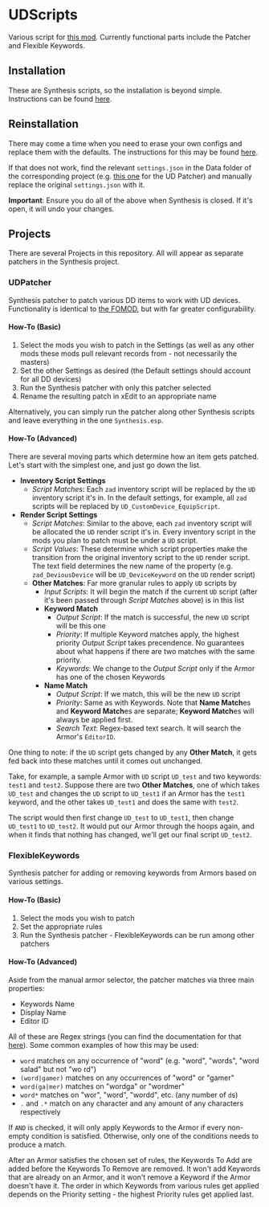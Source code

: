 # UDScripts

Various script for [this mod](https://github.com/IHateMyKite/UnforgivingDevices). Currently functional parts include the Patcher and Flexible Keywords.

## Installation

These are Synthesis scripts, so the installation is beyond simple. Instructions can be found [here](https://github.com/Mutagen-Modding/Synthesis/wiki/Installation).

## Reinstallation

There may come a time when you need to erase your own configs and replace them with the defaults. The instructions for this may be found [here](https://github.com/Mutagen-Modding/Synthesis/wiki/Installation).

If that does not work, find the relevant `settings.json` in the Data folder of the corresponding project (e.g. [this one](https://github.com/Gamerooni/UDScripts/blob/master/UDPatcher/Data/settings.json) for the UD Patcher) and manually replace the original `settings.json` with it.

**Important**: Ensure you do all of the above when Synthesis is closed. If it's open, it will undo your changes.

## Projects

There are several Projects in this repository. All will appear as separate patchers in the Synthesis project.

### UDPatcher

Synthesis patcher to patch various DD items to work with UD devices. Functionality is identical to [the FOMOD](https://github.com/IHateMyKite/UnforgivingDevices_FOMOD/tree/main), but with far greater configurability.

#### How-To (Basic)

1. Select the mods you wish to patch in the Settings (as well as any other mods these mods pull relevant records from - not necessarily the masters)
1. Set the other Settings as desired (the Default settings should account for all DD devices)
1. Run the Synthesis patcher with only this patcher selected
1. Rename the resulting patch in xEdit to an appropriate name

Alternatively, you can simply run the patcher along other Synthesis scripts and leave everything in the one `Synthesis.esp`.

#### How-To (Advanced)

There are several moving parts which determine how an item gets patched. Let's start with the simplest one, and just go down the list.

 - **Inventory Script Settings**
	- *Script Matches*: Each `zad` inventory script will be replaced by the `UD` inventory script it's in. In the default settings, for example, all `zad` scripts will be replaced by `UD_CustomDevice_EquipScript`.
- **Render Script Settings**
	- *Script Matches*: Similar to the above, each `zad` inventory script will be allocated the `UD` render script it's in. Every inventory script in the mods you plan to patch must be under a `UD` script.
	- *Script Values*: These determine which script properties make the transition from the original inventory script to the `UD` render script. The text field determines the new name of the property (e.g. `zad_DeviousDevice` will be `UD_DeviceKeyword` on the `UD` render script)
	- **Other Matches**: Far more granular rules to apply `UD` scripts by
		- *Input Scripts*: It will begin the match if the current `UD` script (after it's been passed through *Script Matches* above) is in this list
		- **Keyword Match**
			- *Output Script*: If the match is successful, the new `UD` script will be this one
			- *Priority*: If multiple Keyword matches apply, the highest priority *Output Script* takes precendence. No guarantees about what happens if there are two matches with the same priority.
			- *Keywords*: We change to the *Output Script* only if the Armor has one of the chosen Keywords
		- **Name Match**
			- *Output Script*: If we match, this will be the new `UD` script
			- *Priority*: Same as with Keywords. Note that **Name Match**es and **Keyword Match**es are separate; **Keyword Match**es will always be applied first.
			- *Search Text*: Regex-based text search. It will search the Armor's `EditorID`.
 
One thing to note: if the `UD` script gets changed by any **Other Match**, it gets fed back into these matches until it comes out unchanged.

Take, for example, a sample Armor with `UD` script `UD_test` and two keywords: `test1` and `test2`. Suppose there are two **Other Matches**, one of which takes `UD_test` and changes the `UD` script to `UD_test1` if an Armor has the `test1` keyword, and the other takes `UD_test1` and does the same with `test2`.

The script would then first change `UD_test` to `UD_test1`, then change `UD_test1` to `UD_test2`. It would put our Armor through the hoops again, and when it finds that nothing has changed, we'll get our final script `UD_test2`.

### FlexibleKeywords

Synthesis patcher for adding or removing keywords from Armors based on various settings.

#### How-To (Basic)

1. Select the mods you wish to patch
1. Set the appropriate rules
1. Run the Synthesis patcher - FlexibleKeywords can be run among other patchers

#### How-To (Advanced)

Aside from the manual armor selector, the patcher matches via three main properties:

 - Keywords Name
- Display Name
- Editor ID

All of these are Regex strings (you can find the documentation for that [here](https://learn.microsoft.com/en-us/dotnet/standard/base-types/regular-expression-language-quick-reference)). Some common examples of how this may be used:

 - `word` matches on any occurrence of "word" (e.g. "word", "words", "word salad" but not "wo rd")
- `(word|gamer)` matches on any occurrences of "word" or "gamer"
- `word(ga|mer)` matches on "wordga" or "wordmer"
- `word*` matches on "wor", "word", "wordd", etc. (any number of `d`s)
- `.` and `.*` match on any character and any amount of any characters respectively

If `AND` is checked, it will only apply Keywords to the Armor if every non-empty condition is satisfied. Otherwise, only one of the conditions needs to produce a match.

After an Armor satisfies the chosen set of rules, the Keywords To Add are added before the Keywords To Remove are removed. It won't add Keywords that are already on an Armor, and it won't remove a Keyword if the Armor doesn't have it. The order in which Keywords from various rules get applied depends on the Priority setting - the highest Priority rules get applied last.